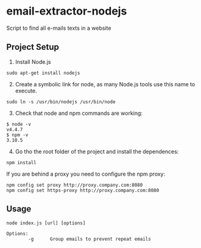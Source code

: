 # email-extractor-nodejs

Script to find all e-mails texts in a website

## Project Setup

1. Install Node.js
```
sudo apt-get install nodejs
```

2. Create a symbolic link for node, as many Node.js tools use this name to execute.
```
sudo ln -s /usr/bin/nodejs /usr/bin/node
```

3. Check that node and npm commands are working:
```
$ node -v
v4.4.7
$ npm -v
3.10.5
```

4. Go tho the root folder of the project and install the dependences:
```
npm install
```
If you are behind a proxy you need to configure the npm proxy:
```
npm config set proxy http://proxy.company.com:8080
npm config set https-proxy http://proxy.company.com:8080
```

## Usage
```text
node index.js [url] [options]

Options:
        -g      Group emails to prevent repeat emails
```
